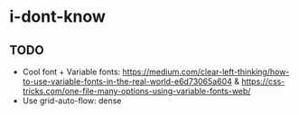 # i-dont-know

## TODO

- Cool font + Variable fonts: https://medium.com/clear-left-thinking/how-to-use-variable-fonts-in-the-real-world-e6d73065a604 & https://css-tricks.com/one-file-many-options-using-variable-fonts-web/
- Use grid-auto-flow: dense
